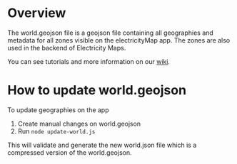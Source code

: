 # Overview

The world.geojson file is a geojson file containing all geographies and metadata for all zones visible on the electricityMap app. The zones are also used in the backend of Electricity Maps.

You can see tutorials and more information on our [wiki](https://github.com/electricitymap/electricitymap-contrib/wiki/Edit-world-geometries).

# How to update world.geojson

To update geographies on the app

1. Create manual changes on world.geojson
2. Run `node update-world.js`

This will validate and generate the new world.json file which is a compressed version of the world.geojson.

